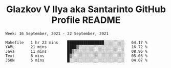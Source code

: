 <h1 align="center">Glazkov V Ilya aka Santarinto GitHub Profile README</h1>

<!--START_SECTION:waka-->
```text
Week: 16 September, 2021 - 22 September, 2021

Makefile   1 hr 23 mins    ████████████████░░░░░░░░░   64.17 % 
YAML       21 mins         ████▒░░░░░░░░░░░░░░░░░░░░   16.72 % 
Java       11 mins         ██▒░░░░░░░░░░░░░░░░░░░░░░   08.96 % 
Text       6 mins          █▒░░░░░░░░░░░░░░░░░░░░░░░   05.03 % 
JSON       5 mins          █░░░░░░░░░░░░░░░░░░░░░░░░   04.07 % 
```
<!--END_SECTION:waka-->